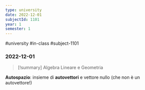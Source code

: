 ```yaml
---
type: university
date: 2022-12-01
subjectId: 1101
year: 1
semester: 1
---
```

#university #in-class #subject-1101
### 2022-12-01
> [!summary] Algebra Lineare e Geometria

**Autospazio**: insieme di **autovettori** e vettore nullo (che non è un autovettore!)